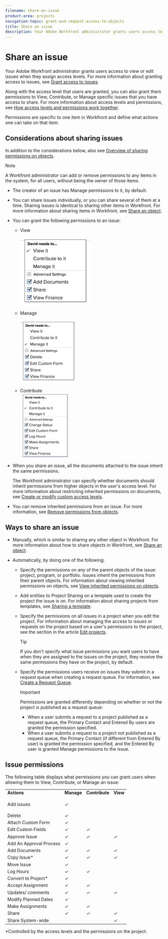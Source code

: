 ```yaml
---
filename: share-an-issue
product-area: projects
navigation-topic: grant-and-request-access-to-objects
title: Share an issue
description: Your Adobe Workfront administrator grants users access to view or edit issues when they assign access levels. For more information about granting access to issues, see Grant access to issues.
---
```


# Share an issue

Your Adobe Workfront administrator grants users access to view or edit issues when they assign access levels. For more information about granting access to issues, see [Grant access to issues](../../administration-and-setup/add-users/configure-and-grant-access/grant-access-issues.md).

Along with the access level that users are granted, you can also grant them permissions to View, Contribute, or Manage specific issues that you have access to share. For more information about access levels and permissions, see [How access levels and permissions work together](../../administration-and-setup/add-users/access-levels-and-object-permissions/how-access-levels-permissions-work-together.md).

Permissions are specific to one item in Workfront and define what actions one can take on that item.

## Considerations about sharing issues

In addition to the considerations below, also see [Overview of sharing permissions on objects](../../workfront-basics/grant-and-request-access-to-objects/sharing-permissions-on-objects-overview.md).

>[!NOTE]
>
>A Workfront administrator can add or remove permissions to any items in the system, for all users, without being the owner of those items.

* The creator of an issue has Manage permissions to it, by default.
* You can share issues individually, or you can share several of them at a time. Sharing issues is identical to sharing other items in Workfront. For more information about sharing items in Workfront, see [Share an object](../../workfront-basics/grant-and-request-access-to-objects/share-an-object.md). 
* You can grant the following permissions to an issue:&nbsp;

   * View

     ![view_on_issue.png](assets/view-on-issue-221x216.png)

   * Manage

     ![manage_on_issues.png](assets/manage-on-issues-179x199.png)

   * Contribute  
     ![contribute_on_issue.png](assets/contribute-on-issue-156x205.png)

* When you share an issue, all the documents attached to the issue inherit the same permissions.

  The Workfront administrator can specify whether documents should inherit permissions from higher objects in the user's access level. For more information about restricting inherited permissions on documents, see [Create or modify custom access levels](../../administration-and-setup/add-users/configure-and-grant-access/create-modify-access-levels.md).

* You can remove inherited permissions from an issue. For more information, see [Remove permissions from objects](../../workfront-basics/grant-and-request-access-to-objects/remove-permissions-from-objects.md).

## Ways to share an issue

* Manually, which is similar to sharing any other object in Workfront.&nbsp;For more information about how to share objects in Workfront, see [Share an object](../../workfront-basics/grant-and-request-access-to-objects/share-an-object.md). 
* Automatically, by doing one of the following:

   * Specify the permissions on any of the parent objects of the issue: project, program, or portfolio. Issues inherit the permissions from their parent objects. For information about viewing inherited permissions on objects, see [View inherited permissions on objects](../../workfront-basics/grant-and-request-access-to-objects/view-inherited-permissions-on-objects.md). 
   * Add entities to Project Sharing on a template used to create the project the issue is on. For information about sharing projects from templates, see [Sharing a template](../../workfront-basics/grant-and-request-access-to-objects/share-a-template.md).

   * Specify the permissions on all issues in a project when you edit the project. For information about managing the access to issues or requests on the project based on a user's permissions to the project, see the [](../../manage-work/projects/manage-projects/edit-projects.md#access) section in the article [Edit projects](../../manage-work/projects/manage-projects/edit-projects.md).

     >[!TIP]
     >
     >If you don't specify what issue permissions you want users to have when they are assigned to the issues on the project, they receive the same permissions they have on the project, by default.

   * Specify the permissions users receive on issues they submit in a request queue when creating a request queue. For information, see [Create a Request Queue](../../manage-work/requests/create-and-manage-request-queues/create-request-queue.md).

     >[!IMPORTANT]
     >
     >Permissions are granted differently depending on whether or not the project is published as a request queue:
     >
     >   
     >   
     >   * When a user submits a request to a project published as a request queue, the Primary Contact and Entered By users are granted the permission specified.
     >   * When a user submits a request to a project not published as a request queue, the Primary Contact (if different from Entered By user) is granted the permission specified, and the Entered By user is granted Manage permissions to the issue.
     >   
     >

<!--
<div data-mc-conditions="QuicksilverOrClassic.Draft mode">
<h2><a name="automatically-sharin-an-issue"></a>Automatically share an issue at the project level</h2>
<p>(NOTE: this info duplicates in Edit projects - linked there instead (above).)&nbsp;</p>
<p>As the Project Owner, you can grant permissions automatically to users as the issues are added to a project.</p>
<ol>
<li value="1">Go to the project whose issues you want to share automatically.</li>
<li value="2"> Click the More menu <img src="assets/more-icon.png">, then click <strong>Edit</strong>. </li>
<li value="3">In the <strong>Edit Project</strong> box that displays, click <strong>Access</strong>.</li>
<li value="4">In the <strong>When someone is assigned to an ISSUE</strong> field, select from the following permissions levels:
<ul>
<li><strong>View</strong></li>
<li><strong>Contribute</strong></li>
<li><strong>Manage</strong><br>Now, when someone is assigned to an issue on the selected project, they are granted the specified permissions to the issue.&nbsp;</li>
</ul></li>
<li value="5">(Optional) Select the <strong>Also grant ... access to the project</strong> field to also grant View, Contribute, or Manage permissions to the projects to the user assigned to the issue</li>
<li value="6">In the <strong>When someone submits a REQUEST ...</strong> field, select from the following permissions levels:
<ul>
<li><strong>View</strong></li>
<li><strong>Contribute</strong></li>
<li><p><strong>Manage</strong></p><note type="important">
<p>Permissions are granted differently depending on whether or not the project is published as a request queue:</p>
<ul>
<li>When a user submits a request to a project published as a request queue, the Primary Contact and Entered By users are granted the permission specified.</li>
<li>When a user submits a request to a project not published as a request queue, the Primary Contact (if different from Entered By user) is granted the permission specified, and the Entered By user is granted Manage permissions to the issue.</li>
</ul>
</note></li>
</ul></li>
<li value="7"> <p>(Optional) Select the <strong>People from the same company will inherit the same permissions for all requests</strong> field.</p> <p>People from the same company as the user submitting the request are granted the same permissions on the requests as the user.&nbsp;</p> </li>
<li value="8">Click <strong>Save Changes</strong>.</li>
</ol>
</div>
-->

<!--
<div data-mc-conditions="QuicksilverOrClassic.Draft mode">
<h2><a name="automatically-sharin-an-issue"></a>Automatically share an issue in request queues</h2>
<p>(NOTE: drafted because it's duplicated from Create a Request Queue which is linked above)&nbsp;</p>
<p>As the Project Owner, you can grant permissions automatically to users as the issues are submitted to a request queue.</p>
<ol>
<li value="1">Go to the project whose issues you want to share automatically.</li>
<li value="2">Click <strong>Edit Project</strong>.</li>
<li value="3">Click <strong>More</strong> then click <strong>Queue Setup</strong>. </li>
<li value="4"> <p>On the <strong>Queue Details</strong> sub-tab, in the drop-down menu under <strong>When someone makes a request, automatically grant</strong>, select from the following permissions levels:</p>
<ul>
<li><strong>View Access</strong> </li>
<li><strong>Contribute Access</strong> </li>
<li> <p><strong>Manage Access</strong> </p> </li>
</ul> <p>Now, when someone submits a request to the selected project, they are granted the specified permissions to the request.</p> </li>
<li value="5"> <p>(Optional) Select the <strong>People from the same company will inherit the same permissions for all requests</strong>.</p> <p>People from the same company as the user submitting the request are granted the same permissions on the requests as the user.&nbsp;</p> </li>
<li value="6">Click <strong>Save</strong>.</li>
</ol>
</div>
-->

## Issue permissions

The following table displays what permissions you can grant users when allowing them to View, Contribute, or Manage an issue:

<table cellspacing="15"> 
 <col> 
 <col> 
 <col> 
 <col> 
 <tbody> 
  <tr> 
   <td><strong>Actions</strong> </td> 
   <td><strong>Manage</strong> </td> 
   <td><strong>Contribute</strong> </td> 
   <td><strong>View</strong> </td> 
  </tr> 
  <tr> 
   <td> <p>Add issues</p> </td> 
   <td>✓</td> 
   <td>&nbsp;</td> 
   <td>&nbsp;</td> 
  </tr> 
  <tr> 
   <td>Delete&nbsp;</td> 
   <td>✓</td> 
   <td>&nbsp;</td> 
   <td>&nbsp;</td> 
  </tr> 
  <tr> 
   <td>Attach Custom Form</td> 
   <td>✓</td> 
   <td>&nbsp;</td> 
   <td>&nbsp;</td> 
  </tr> 
  <tr> 
   <td>Edit Custom Fields</td> 
   <td>✓</td> 
   <td>✓</td> 
   <td>&nbsp;</td> 
  </tr> 
  <tr> 
   <td>Approve Issue</td> 
   <td>✓</td> 
   <td>✓</td> 
   <td>✓</td> 
  </tr> 
  <tr> 
   <td>Add An Approval Process</td> 
   <td>✓</td> 
   <td>&nbsp;</td> 
   <td>&nbsp;</td> 
  </tr> 
  <tr> 
   <td>Add Documents</td> 
   <td>✓</td> 
   <td>✓</td> 
   <td>✓</td> 
  </tr> 
  <tr> 
   <td>Copy Issue*</td> 
   <td>✓</td> 
   <td>✓</td> 
   <td>✓</td> 
  </tr> 
  <tr> 
   <td>Move Issue</td> 
   <td>✓</td> 
   <td>&nbsp;</td> 
   <td>&nbsp;</td> 
  </tr> 
  <tr> 
   <td>Log Hours</td> 
   <td>✓</td> 
   <td>✓</td> 
   <td>&nbsp;</td> 
  </tr> 
  <tr> 
   <td>Convert to Project*</td> 
   <td>✓</td> 
   <td>&nbsp;</td> 
   <td>&nbsp;</td> 
  </tr> 
  <tr> 
   <td>Accept Assignment</td> 
   <td>✓</td> 
   <td>✓</td> 
   <td>&nbsp;</td> 
  </tr> 
  <tr> 
   <td>Updates/ comments</td> 
   <td>✓</td> 
   <td>✓</td> 
   <td>✓</td> 
  </tr> 
  <tr> 
   <td>Modify Planned Dates</td> 
   <td>✓</td> 
   <td>&nbsp;</td> 
   <td>&nbsp;</td> 
  </tr> 
  <tr> 
   <td>Make Assignments</td> 
   <td>✓</td> 
   <td>✓</td> 
   <td>&nbsp;</td> 
  </tr> 
  <tr> 
   <td>Share</td> 
   <td>✓</td> 
   <td>✓</td> 
   <td>✓</td> 
  </tr> 
  <tr> 
   <td>Share System-wide</td> 
   <td>&nbsp;</td> 
   <td>&nbsp;</td> 
   <td>✓</td> 
  </tr> 
 </tbody> 
</table>

&#42;Controlled by the access levels and the permissions on the project.

